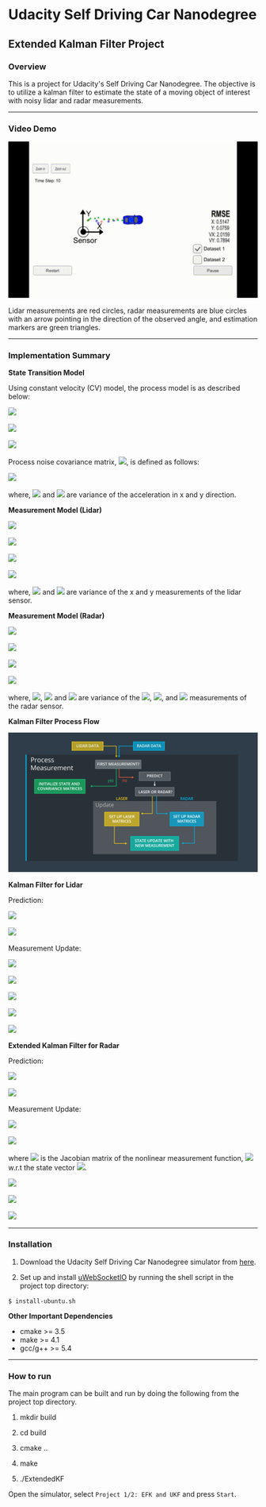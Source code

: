 # Udacity Self Driving Car Nanodegree
## Extended Kalman Filter Project 

### Overview

This is a project for Udacity's Self Driving Car Nanodegree. The objective is to utilize a kalman filter to estimate the state of a moving object of interest with noisy lidar and radar measurements.

---

### Video Demo

<img src="/images/small.gif" width="600">

Lidar measurements are red circles, radar measurements are blue circles with an arrow pointing in the direction of the observed angle, and estimation markers are green triangles.

---

### Implementation Summary

**State Transition Model**

Using constant velocity (CV) model, the process model is as described below:

![](https://latex.codecogs.com/gif.latex?\begin{pmatrix}p_{x}'%5C%5Cp_{y}'%5C%5Cv_{x}'%5C%5Cv_{y}'\end{pmatrix}&space;=&space;\begin{pmatrix}1&0&\Delta&space;t&0%5C%5C0&1&0&\Delta&space;t%5C%5C0&0&1&0%5C%5C0&0&0&1\end{pmatrix}&space;\begin{pmatrix}p_{x}%5C%5Cp_{y}%5C%5Cv_{x}%5C%5Cv_{y}\end{pmatrix}&space;&plus;&space;\begin{pmatrix}\upsilon&space;_{px}%5C%5C\upsilon&space;_{py}%5C%5C\upsilon&space;_{vx}%5C%5C\upsilon_{vy}\end{pmatrix})

![](https://latex.codecogs.com/gif.latex?\mathbf{x'}=\mathbf{F}\mathbf{x}&plus;\boldsymbol{\upsilon})

![](https://latex.codecogs.com/gif.latex?\boldsymbol{\upsilon}\sim&space;\mathcal{N}(0,\mathbf{Q}))

Process noise covariance matrix, ![](https://latex.codecogs.com/gif.latex?\mathbf{Q}), is defined as follows:

![](https://latex.codecogs.com/gif.latex?\mathbf{Q}=\begin{pmatrix}\frac{\Delta&space;t^{4}}{4}\sigma_{ax}^{2}&0&\frac{\Delta&space;t^{3}}{2}\sigma_{ax}^{2}&0%5C%5C0&\frac{\Delta&space;t^{4}}{4}\sigma_{ay}^{2}&0&\frac{\Delta&space;t^{3}}{2}\sigma_{ay}^{2}%5C%5C\frac{\Delta&space;t^{3}}{2}\sigma_{ax}^{2}&0&\Delta&space;t^{2}\sigma_{ax}^{2}&0%5C%5C0&\frac{\Delta&space;t^{3}}{2}\sigma_{ax}^{2}&0&&space;\Delta&space;t^{2}\sigma_{ay}^{2}\end{pmatrix})

where, ![](https://latex.codecogs.com/gif.latex?\sigma_{ax}^{2}) and ![](https://latex.codecogs.com/gif.latex?\sigma_{ay}^{2}) are variance of the acceleration in x and y direction.


**Measurement Model (Lidar)**

![](https://latex.codecogs.com/gif.latex?\begin{pmatrix}p_{x}%5C%5Cp_{y}\end{pmatrix}=\begin{pmatrix}1&0&0&0%5C%5C0&1&0&0\end{pmatrix}\begin{pmatrix}p_{x}'%5C%5Cp_{y}'%5C%5Cv_{y}'%5C%5Cv_{y}'\end{pmatrix}&plus;\begin{pmatrix}\omega_{px}%5C%5C\omega_{py}\end{pmatrix})

![](https://latex.codecogs.com/gif.latex?\mathbf{x}=\mathbf{H}\mathbf{x'}&plus;\boldsymbol{\omega_{lidar}})

![](https://latex.codecogs.com/gif.latex?\boldsymbol{\omega_{lidar}}\sim&space;\mathcal{N}(0,\mathbf{R_{lidar}}))

![](https://latex.codecogs.com/gif.latex?\mathbf{R_{lidar}}=\begin{pmatrix}\sigma_{px}^{2}&0%5C%5C0&\sigma_{px}^{2}\end{pmatrix})

where, ![](https://latex.codecogs.com/gif.latex?\sigma_{px}^{2}) and ![](https://latex.codecogs.com/gif.latex?\sigma_{py}^{2}) are variance of the x and y measurements of the lidar sensor.


**Measurement Model (Radar)**

![](https://latex.codecogs.com/gif.latex?\begin{pmatrix}\rho%5C%5C\phi%5C%5C\dot{\rho}\end{pmatrix}=\begin{pmatrix}\sqrt{p_{x}'^{2}&plus;p_{y}'^{2}}%5C%5C\arctan(\frac{p_{y}'}{p_{x}'})%5C%5C\frac{p_{x}'v_{x}'&plus;p_{y}'v_{y}'}{\sqrt{p_{x}'^{2}&plus;p_{y}'^{2}}}\end{pmatrix}&plus;\begin{pmatrix}\omega_{\rho}%5C%5C\omega_{\phi}%5C%5C\omega_{\dot{\rho}}\end{pmatrix})

![](https://latex.codecogs.com/gif.latex?\mathbf{x}=h(\mathbf{x}')&plus;\boldsymbol{\omega_{radar}})

![](https://latex.codecogs.com/gif.latex?\boldsymbol{\omega_{radar}}\sim&space;\mathcal{N}(0,\mathbf{R_{radar}}))

![](https://latex.codecogs.com/gif.latex?\mathbf{R_{radar}}=\begin{pmatrix}\sigma_{\rho}^{2}&0&0%5C%5C0&\sigma_{\phi}^{2}&0%5C%5C0&0&\sigma_{\dot{\rho}}^{2}\end{pmatrix})

where, ![](https://latex.codecogs.com/gif.latex?\sigma_{\rho}^{2}), ![](https://latex.codecogs.com/gif.latex?\\sigma_{\phi}^{2}) and ![](https://latex.codecogs.com/gif.latex?\sigma_{\dot{\rho}}^{2}) are variance of the ![](https://latex.codecogs.com/gif.latex?\rho), ![](https://latex.codecogs.com/gif.latex?\phi), and ![](https://latex.codecogs.com/gif.latex?\dot{\rho}) measurements of the radar sensor.


**Kalman Filter Process Flow**

![Kalman Filter Process Flow](/images/screenshot-from-2017-02-27-19-56-58.png)


**Kalman Filter for Lidar**

Prediction:

![](https://latex.codecogs.com/gif.latex?\mathbf{x'}=\mathbf{F}\mathbf{x})

![](https://latex.codecogs.com/gif.latex?\mathbf{P'}=\mathbf{F}\mathbf{P}\mathbf{F^{T}}&plus;\mathbf{Q})

Measurement Update:

![](https://latex.codecogs.com/gif.latex?\mathbf{y}=\mathbf{z}-\mathbf{H}\mathbf{x'})

![](https://latex.codecogs.com/gif.latex?\mathbf{S}=\mathbf{H}\mathbf{P'}\mathbf{H^{T}&plus;\mathbf{R}})

![](https://latex.codecogs.com/gif.latex?\mathbf{K}=\mathbf{P'}\mathbf{H^{T}}\mathbf{S^{-1}})

![](https://latex.codecogs.com/gif.latex?\mathbf{x}=\mathbf{x'}&plus;\mathbf{K}\mathbf{y})

![](https://latex.codecogs.com/gif.latex?\mathbf{P}=(\mathbf{I}&plus;\mathbf{K}\mathbf{H})\mathbf{P'})


**Extended Kalman Filter for Radar**

Prediction:

![](https://latex.codecogs.com/gif.latex?\mathbf{x'}=\mathbf{F}\mathbf{x})

![](https://latex.codecogs.com/gif.latex?\mathbf{P'}=\mathbf{F}\mathbf{P}\mathbf{F^{T}}&plus;\mathbf{Q})

Measurement Update:

![](https://latex.codecogs.com/gif.latex?\mathbf{y}=\mathbf{z}-h(\mathbf{x'}))

![](https://latex.codecogs.com/gif.latex?\mathbf{S}=\mathbf{H_{j}}\mathbf{P'}\mathbf{H_{j}^{T}&plus;\mathbf{R}})

where ![](https://latex.codecogs.com/gif.latex?\mathbf{H_{j}}) is the Jacobian matrix of the nonlinear measurement function, ![](https://latex.codecogs.com/gif.latex?h(\mathbf{x'})) w.r.t the state vector ![](https://latex.codecogs.com/gif.latex?\mathbf{x}).

![](https://latex.codecogs.com/gif.latex?\mathbf{K}=\mathbf{P'}\mathbf{H_{j}^{T}}\mathbf{S^{-1}})

![](https://latex.codecogs.com/gif.latex?\mathbf{x}=\mathbf{x'}&plus;\mathbf{K}\mathbf{y})

![](https://latex.codecogs.com/gif.latex?\mathbf{P}=(\mathbf{I}&plus;\mathbf{K}\mathbf{H_{j}})\mathbf{P'})

---

### Installation

1. Download the Udacity Self Driving Car Nanodegree simulator from [here](https://github.com/udacity/self-driving-car-sim/releases).

2. Set up and install [uWebSocketIO](https://github.com/uWebSockets/uWebSockets) by running the shell script in the project top directory:

```
$ install-ubuntu.sh
```

**Other Important Dependencies**

* cmake >= 3.5
* make >= 4.1
* gcc/g++ >= 5.4

---

### How to run

The main program can be built and run by doing the following from the project top directory.

1. mkdir build

2. cd build

3. cmake ..

4. make

5. ./ExtendedKF

Open the simulator, select `Project 1/2: EFK and UKF` and press `Start`.
